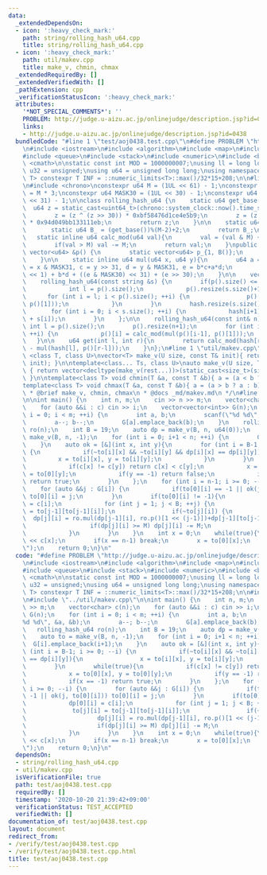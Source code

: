 ```yaml
---
data:
  _extendedDependsOn:
  - icon: ':heavy_check_mark:'
    path: string/rolling_hash_u64.cpp
    title: string/rolling_hash_u64.cpp
  - icon: ':heavy_check_mark:'
    path: util/makev.cpp
    title: make_v, chmin, chmax
  _extendedRequiredBy: []
  _extendedVerifiedWith: []
  _pathExtension: cpp
  _verificationStatusIcon: ':heavy_check_mark:'
  attributes:
    '*NOT_SPECIAL_COMMENTS*': ''
    PROBLEM: http://judge.u-aizu.ac.jp/onlinejudge/description.jsp?id=0438
    links:
    - http://judge.u-aizu.ac.jp/onlinejudge/description.jsp?id=0438
  bundledCode: "#line 1 \"test/aoj0438.test.cpp\"\n#define PROBLEM \"http://judge.u-aizu.ac.jp/onlinejudge/description.jsp?id=0438\"\
    \n#include <iostream>\n#include <algorithm>\n#include <map>\n#include <set>\n\
    #include <queue>\n#include <stack>\n#include <numeric>\n#include <bitset>\n#include\
    \ <cmath>\n\nstatic const int MOD = 1000000007;\nusing ll = long long;\nusing\
    \ u32 = unsigned;\nusing u64 = unsigned long long;\nusing namespace std;\n\ntemplate<class\
    \ T> constexpr T INF = ::numeric_limits<T>::max()/32*15+208;\n\n#line 1 \"string/rolling_hash_u64.cpp\"\
    \n#include <chrono>\nconstexpr u64 M = (1UL << 61) - 1;\nconstexpr u64 POSITIVISER\
    \ = M * 3;\nconstexpr u64 MASK30 = (1UL << 30) - 1;\nconstexpr u64 MASK31 = (1UL\
    \ << 31) - 1;\n\nclass rolling_hash_u64 {\n    static u64 get_base(){\n      \
    \  u64 z = static_cast<uint64_t>(chrono::system_clock::now().time_since_epoch().count())+0x9e3779b97f4a7c15;\n\
    \        z = (z ^ (z >> 30)) * 0xbf58476d1ce4e5b9;\n        z = (z ^ (z >> 27))\
    \ * 0x94d049bb133111eb;\n        return z;\n    }\n\n    static u64 &B() {\n \
    \       static u64 B_ = (get_base())%(M-2)+2;\n        return B_;\n    }\n\n \
    \   static inline u64 calc_mod(u64 val){\n        val = (val & M) + (val >> 61);\n\
    \        if(val > M) val -= M;\n        return val;\n    }\npublic:\n    static\
    \ vector<u64> &p() {\n        static vector<u64> p_{1, B()};\n        return p_;\n\
    \    }\n\n    static inline u64 mul(u64 x, u64 y){\n        u64 a = x >> 31, b\
    \ = x & MASK31, c = y >> 31, d = y & MASK31, e = b*c+a*d;\n        return (a*c\
    \ << 1) + b*d + ((e & MASK30) << 31) + (e >> 30);\n    }\n\n    vector<u64> hash;\n\
    \    rolling_hash_u64(const string &s) {\n        if(p().size() <= s.size()){\n\
    \            int l = p().size();\n            p().resize(s.size()+1);\n      \
    \      for (int i = l; i < p().size(); ++i) {\n                p()[i] = calc_mod(mul(p()[i-1],\
    \ p()[1]));\n            }\n        }\n        hash.resize(s.size()+1, 0);\n \
    \       for (int i = 0; i < s.size(); ++i) {\n            hash[i+1] = calc_mod(mul(hash[i],B())\
    \ + s[i]);\n        }\n    };\n\n    rolling_hash_u64(const int& n){\n       \
    \ int l = p().size();\n        p().resize(n+1);\n        for (int i = l; i < p().size();\
    \ ++i) {\n            p()[i] = calc_mod(mul(p()[i-1], p()[1]));\n        }\n \
    \   }\n\n    u64 get(int l, int r){\n        return calc_mod(hash[r] + POSITIVISER\
    \ - mul(hash[l], p()[r-l]));\n    }\n};\n#line 1 \"util/makev.cpp\"\ntemplate\
    \ <class T, class U>\nvector<T> make_v(U size, const T& init){ return vector<T>(static_cast<size_t>(size),\
    \ init); }\n\ntemplate<class... Ts, class U>\nauto make_v(U size, Ts... rest)\
    \ { return vector<decltype(make_v(rest...))>(static_cast<size_t>(size), make_v(rest...));\
    \ }\n\ntemplate<class T> void chmin(T &a, const T &b){ a = (a < b ? a : b); }\n\
    template<class T> void chmax(T &a, const T &b){ a = (a > b ? a : b); }\n\n/**\n\
    \ * @brief make_v, chmin, chmax\n * @docs _md/makev.md\n */\n#line 22 \"test/aoj0438.test.cpp\"\
    \n\nint main() {\n    int n, m;\n    cin >> n >> m;\n    vector<char> c(n);\n\
    \    for (auto &&i : c) cin >> i;\n    vector<vector<int>> G(n);\n    for (int\
    \ i = 0; i < m; ++i) {\n        int a, b;\n        scanf(\"%d %d\", &a, &b);\n\
    \        a--; b--;\n        G[a].emplace_back(b);\n    }\n    rolling_hash_u64\
    \ ro(n);\n    int B = 19;\n    auto dp = make_v(B, n, u64(0));\n    auto to =\
    \ make_v(B, n, -1);\n    for (int i = 0; i+1 < n; ++i) {\n        G[i].emplace_back(i+1);\n\
    \    }\n    auto ok = [&](int x, int y){\n        for (int i = B-1; i >= 0; --i)\
    \ {\n            if(~to[i][x] && ~to[i][y] && dp[i][x] == dp[i][y]){\n       \
    \         x = to[i][x], y = to[i][y];\n            }\n        }\n        while(true){\n\
    \            if(c[x] != c[y]) return c[x] < c[y];\n            x = to[0][x], y\
    \ = to[0][y];\n            if(y == -1) return false;\n            if(x == -1)\
    \ return true;\n        }\n    };\n    for (int i = n-1; i >= 0; --i) {\n    \
    \    for (auto &&j : G[i]) {\n            if(to[0][i] == -1 || ok(j, to[0][i]))\
    \ to[0][i] = j;\n        }\n        if(to[0][i] != -1){\n            dp[0][i]\
    \ = c[i];\n            for (int j = 1; j < B; ++j) {\n                to[j][i]\
    \ = to[j-1][to[j-1][i]];\n                if(~to[j][i]) {\n                  \
    \  dp[j][i] = ro.mul(dp[j-1][i], ro.p()[1 << (j-1)])+dp[j-1][to[j-1][i]];\n  \
    \                  if(dp[j][i] >= M) dp[j][i] -= M;\n                }else break;\n\
    \            }\n        }\n    }\n    int x = 0;\n    while(true){\n        cout\
    \ << c[x];\n        if(x == n-1) break;\n        x = to[0][x];\n    }\n    puts(\"\
    \");\n    return 0;\n}\n"
  code: "#define PROBLEM \"http://judge.u-aizu.ac.jp/onlinejudge/description.jsp?id=0438\"\
    \n#include <iostream>\n#include <algorithm>\n#include <map>\n#include <set>\n\
    #include <queue>\n#include <stack>\n#include <numeric>\n#include <bitset>\n#include\
    \ <cmath>\n\nstatic const int MOD = 1000000007;\nusing ll = long long;\nusing\
    \ u32 = unsigned;\nusing u64 = unsigned long long;\nusing namespace std;\n\ntemplate<class\
    \ T> constexpr T INF = ::numeric_limits<T>::max()/32*15+208;\n\n#include \"../string/rolling_hash_u64.cpp\"\
    \n#include \"../util/makev.cpp\"\n\nint main() {\n    int n, m;\n    cin >> n\
    \ >> m;\n    vector<char> c(n);\n    for (auto &&i : c) cin >> i;\n    vector<vector<int>>\
    \ G(n);\n    for (int i = 0; i < m; ++i) {\n        int a, b;\n        scanf(\"\
    %d %d\", &a, &b);\n        a--; b--;\n        G[a].emplace_back(b);\n    }\n \
    \   rolling_hash_u64 ro(n);\n    int B = 19;\n    auto dp = make_v(B, n, u64(0));\n\
    \    auto to = make_v(B, n, -1);\n    for (int i = 0; i+1 < n; ++i) {\n      \
    \  G[i].emplace_back(i+1);\n    }\n    auto ok = [&](int x, int y){\n        for\
    \ (int i = B-1; i >= 0; --i) {\n            if(~to[i][x] && ~to[i][y] && dp[i][x]\
    \ == dp[i][y]){\n                x = to[i][x], y = to[i][y];\n            }\n\
    \        }\n        while(true){\n            if(c[x] != c[y]) return c[x] < c[y];\n\
    \            x = to[0][x], y = to[0][y];\n            if(y == -1) return false;\n\
    \            if(x == -1) return true;\n        }\n    };\n    for (int i = n-1;\
    \ i >= 0; --i) {\n        for (auto &&j : G[i]) {\n            if(to[0][i] ==\
    \ -1 || ok(j, to[0][i])) to[0][i] = j;\n        }\n        if(to[0][i] != -1){\n\
    \            dp[0][i] = c[i];\n            for (int j = 1; j < B; ++j) {\n   \
    \             to[j][i] = to[j-1][to[j-1][i]];\n                if(~to[j][i]) {\n\
    \                    dp[j][i] = ro.mul(dp[j-1][i], ro.p()[1 << (j-1)])+dp[j-1][to[j-1][i]];\n\
    \                    if(dp[j][i] >= M) dp[j][i] -= M;\n                }else break;\n\
    \            }\n        }\n    }\n    int x = 0;\n    while(true){\n        cout\
    \ << c[x];\n        if(x == n-1) break;\n        x = to[0][x];\n    }\n    puts(\"\
    \");\n    return 0;\n}\n"
  dependsOn:
  - string/rolling_hash_u64.cpp
  - util/makev.cpp
  isVerificationFile: true
  path: test/aoj0438.test.cpp
  requiredBy: []
  timestamp: '2020-10-20 21:39:42+09:00'
  verificationStatus: TEST_ACCEPTED
  verifiedWith: []
documentation_of: test/aoj0438.test.cpp
layout: document
redirect_from:
- /verify/test/aoj0438.test.cpp
- /verify/test/aoj0438.test.cpp.html
title: test/aoj0438.test.cpp
---
```

